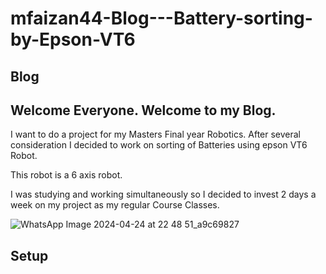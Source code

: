 # mfaizan44-Blog---Battery-sorting-by-Epson-VT6
## Blog 

## Welcome Everyone. Welcome to my Blog.

I want to do a project for my Masters Final year Robotics.
After several consideration I decided to work on sorting of Batteries using epson VT6 Robot.

This robot is a 6 axis robot.

I was studying and working simultaneously so I decided to invest 2 days a week on my project as my regular Course Classes.


![WhatsApp Image 2024-04-24 at 22 48 51_a9c69827](https://github.com/user-attachments/assets/8a688dbc-35e2-4c15-a77f-923697b7bb0c)
## Setup
